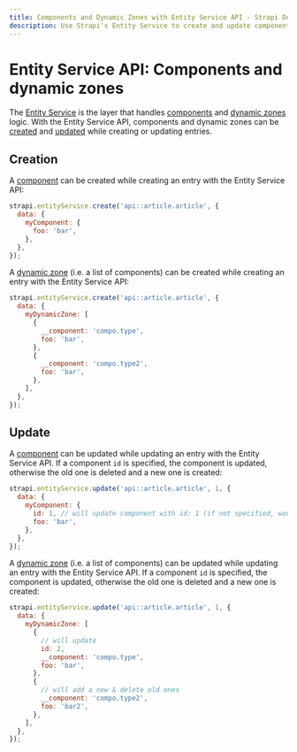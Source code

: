 ```yaml
---
title: Components and Dynamic Zones with Entity Service API - Strapi Developer Documentation
description: Use Strapi's Entity Service to create and update components and dynamic zones.
---
```


# Entity Service API: Components and dynamic zones

The [Entity Service](/developer-docs/latest/developer-resources/database-apis-reference/entity-service-api.md) is the layer that handles [components](/developer-docs/latest/development/backend-customization/models.md#components-2) and [dynamic zones](/developer-docs/latest/development/backend-customization/models.md#dynamic-zones) logic. With the Entity Service API, components and dynamic zones can be [created](#creation) and [updated](#update) while creating or updating entries.

## Creation

A [component](/developer-docs/latest/development/backend-customization/models.md#components-2) can be created while creating an entry with the Entity Service API:

```js
strapi.entityService.create('api::article.article', {
  data: {
    myComponent: {
      foo: 'bar',
    },
  },
});
```

A [dynamic zone](/developer-docs/latest/development/backend-customization/models.md#dynamic-zones) (i.e. a list of components) can be created while creating an entry with the Entity Service API:

```js
strapi.entityService.create('api::article.article', {
  data: {
    myDynamicZone: [
      {
        __component: 'compo.type',
        foo: 'bar',
      },
      {
        __component: 'compo.type2',
        foo: 'bar',
      },
    ],
  },
});
```

## Update

A [component](/developer-docs/latest/development/backend-customization/models.md#components-2) can be updated while updating an entry with the Entity Service API. If a component `id` is specified, the component is updated, otherwise the old one is deleted and a new one is created:

```js
strapi.entityService.update('api::article.article', 1, {
  data: {
    myComponent: {
      id: 1, // will update component with id: 1 (if not specified, would have deleted it and created a new one)
      foo: 'bar',
    },
  },
});
```

A [dynamic zone](/developer-docs/latest/development/backend-customization/models.md#dynamic-zones) (i.e. a list of components) can be updated while updating an entry with the Entity Service API. If a component `id` is specified, the component is updated, otherwise the old one is deleted and a new one is created:

```js
strapi.entityService.update('api::article.article', 1, {
  data: {
    myDynamicZone: [
      {
        // will update
        id: 2,
        __component: 'compo.type',
        foo: 'bar',
      },
      {
        // will add a new & delete old ones
        __component: 'compo.type2',
        foo: 'bar2',
      },
    ],
  },
});
```
